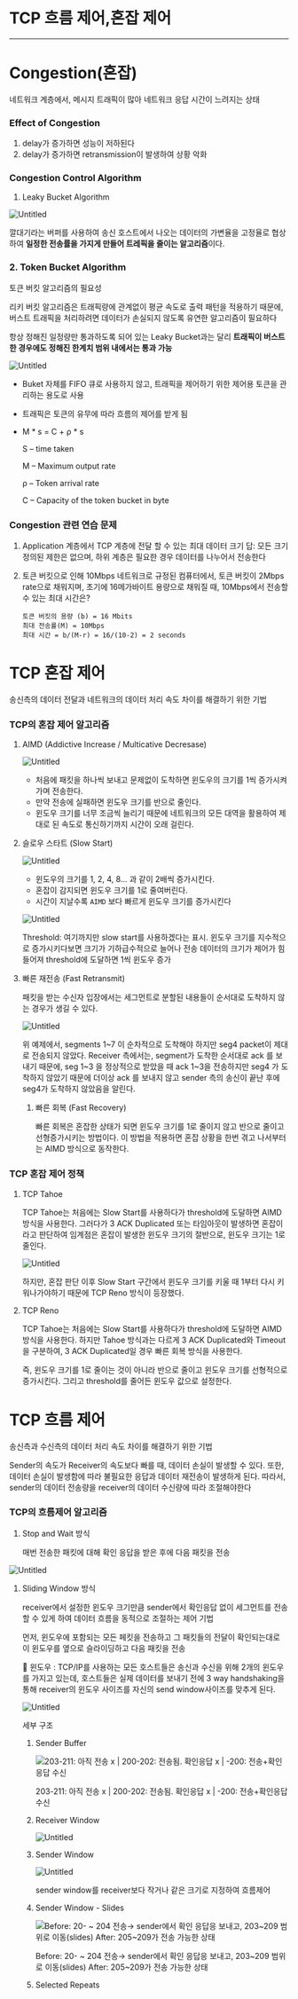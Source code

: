 # TCP 흐름 제어,혼잡 제어

---

# Congestion(혼잡)

네트워크 계층에서, 메시지 트래픽이 많아 네트워크 응답 시간이 느려지는 상태

### Effect of Congestion

1. delay가 증가하면 성능이 저하된다
2. delay가 증가하면 retransmission이 발생하여 상황 악화

### Congestion Control Algorithm

1. Leaky Bucket Algorithm

![Untitled](TCP%20%E1%84%92%E1%85%B3%E1%84%85%E1%85%B3%E1%86%B7%20%204c438/Untitled.png)

깔대기라는 버퍼를 사용하여 송신 호스트에서 나오는 데이터의 가변율을 고정율로 협상하여 **일정한 전송률을 가지게 만들어 트레픽을 줄이는 알고리즘**이다.

### 2. Token Bucket Algorithm

토큰 버킷 알고리즘의 필요성

리키 버킷 알고리즘은 트래픽량에 관계없이 평균 속도로 출력 패턴을 적용하기 때문에, 버스트 트래픽을 처리하려면 데이터가 손실되지 않도록 유연한 알고리즘이 필요하다

항상 정해진 일정량만 통과하도록 되어 있는 Leaky Bucket과는 달리 **트래픽이 버스트 한 경우에도 정해진 한계치 범위 내에서는 통과 가능**

![Untitled](TCP%20%E1%84%92%E1%85%B3%E1%84%85%E1%85%B3%E1%86%B7%20%204c438/Untitled%201.png)

- Buket 자체를 FIFO 큐로 사용하지 않고, 트래픽을 제어하기 위한 제어용 토큰을 관리하는 용도로 사용
- 트래픽은 토큰의 유무에 따라 흐름의 제어를 받게 됨
- M * s = C + ρ * s
    
     S – time taken
    
    M – Maximum output rate
    
    ρ – Token arrival rate
    
    C – Capacity of the token bucket in byte
    

### Congestion 관련 연습 문제

1. Application 계층에서 TCP 계층에 전달 할 수 있는 최대 데이터 크기
답: 모든 크기
정의된 제한은 없으며, 하위 계층은 필요한 경우 데이터를 나누어서 전송한다
2. 토큰 버킷으로 인해 10Mbps 네트워크로 규정된 컴퓨터에서, 토큰 버킷이 2Mbps rate으로 채워지며, 초기에 16메가바이트 용량으로 채워질 때, 10Mbps에서 전송할 수 있는 최대 시간은?
    
    ```
    토큰 버킷의 용량 (b) = 16 Mbits
    최대 전송률(M) = 10Mbps
    최대 시간 = b/(M-r) = 16/(10-2) = 2 seconds
    ```
    

# TCP 혼잡 제어

송신측의 데이터 전달과 네트워크의 데이터 처리 속도 차이를 해결하기 위한 기법

### TCP의 혼잡 제어 알고리즘

1. AIMD (Addictive Increase / Multicative Decresase)
    
    ![Untitled](TCP%20%E1%84%92%E1%85%B3%E1%84%85%E1%85%B3%E1%86%B7%20%204c438/Untitled%202.png)
    
    - 처음에 패킷을 하나씩 보내고 문제없이 도착하면 윈도우의 크기를 1씩 증가시켜가며 전송한다.
    - 만약 전송에 실패하면 윈도우 크기를 반으로 줄인다.
    - 윈도우 크기를 너무 조금씩 늘리기 때문에 네트워크의 모든 대역을 활용하여 제대로 된 속도로 통신하기까지 시간이 오래 걸린다.
2. 슬로우 스타트 (Slow Start)
    
    ![Untitled](TCP%20%E1%84%92%E1%85%B3%E1%84%85%E1%85%B3%E1%86%B7%20%204c438/Untitled%203.png)
    
    - 윈도우의 크기를 1, 2, 4, 8... 과 같이 2배씩 증가시킨다.
    - 혼잡이 감지되면 윈도우 크기를 1로 줄여버린다.
    - 시간이 지날수록 `AIMD` 보다 빠르게 윈도우 크기를 증가시킨다
    
    ![Untitled](TCP%20%E1%84%92%E1%85%B3%E1%84%85%E1%85%B3%E1%86%B7%20%204c438/Untitled%204.png)
    
    Threshold: 여기까지만 slow start를 사용하겠다는 표시. 윈도우 크기를 지수적으로 증가시키다보면 크기가 기하급수적으로 늘어나 전송 데이터의 크기가 제어가 힘들어져 threshold에 도달하면 1씩 윈도우 증가
    
3. 빠른 재전송 (Fast Retransmit)
    
    패킷을 받는 수신자 입장에서는 세그먼트로 분할된 내용들이 순서대로 도착하지 않는 경우가 생길 수 있다.
    
    ![Untitled](TCP%20%E1%84%92%E1%85%B3%E1%84%85%E1%85%B3%E1%86%B7%20%204c438/Untitled%205.png)
    
    위 예제에서, segments 1~7 이 순차적으로 도착해야 하지만 seg4 packet이 제대로 전송되지 않았다. Receiver 측에서는, segment가 도착한 순서대로 ack 를 보내기 때문에, seg 1~3 을 정상적으로 받았을 때 ack 1~3을 전송하지만 seg4 가 도착하지 않았기 때문에 더이상 ack 를 보내지 않고 sender 측의 송신이 끝난 후에 seg4가 도착하지 않았음을 알린다.
    
    1. 빠른 회복 (Fast Recovery)
        
        빠른 회복은 혼잡한 상태가 되면 윈도우 크기를 1로 줄이지 않고 반으로 줄이고 선형증가시키는 방법이다. 이 방법을 적용하면 혼잡 상황을 한번 겪고 나서부터는 AIMD 방식으로 동작한다.
        

### TCP 혼잡 제어 정책

1. TCP Tahoe
    
    TCP Tahoe는 처음에는 Slow Start를 사용하다가 threshold에 도달하면 AIMD 방식을 사용한다. 그러다가 3 ACK Duplicated 또는 타임아웃이 발생하면 혼잡이라고 판단하여 임계점은 혼잡이 발생한 윈도우 크기의 절반으로, 윈도우 크기는 1로 줄인다.
    
    ![Untitled](TCP%20%E1%84%92%E1%85%B3%E1%84%85%E1%85%B3%E1%86%B7%20%204c438/Untitled%206.png)
    
    하지만, 혼잡 판단 이후 Slow Start 구간에서 윈도우 크기를 키울 때 1부터 다시 키워나가야하기 때문에 TCP Reno 방식이 등장했다.
    
2. TCP Reno
    
    TCP Tahoe는 처음에는 Slow Start를 사용하다가 threshold에 도달하면 AIMD 방식을 사용한다. 하지만  Tahoe 방식과는 다르게 3 ACK Duplicated와 Timeout을 구분하여, 3 ACK Duplicated일 경우 빠른 회복 방식을 사용한다.
    
    즉, 윈도우 크기를 1로 줄이는 것이 아니라 반으로 줄이고 윈도우 크기를 선형적으로 증가시킨다. 그리고 threshold를 줄어든 윈도우 값으로 설정한다.
    

# TCP 흐름 제어

송신측과 수신측의 데이터 처리 속도 차이를 해결하기 위한 기법

Sender의 속도가 Receiver의 속도보다 빠를 때, 데이터 손실이 발생할 수 있다. 또한, 데이터 손실이 발생함에 따라 불필요한 응답과 데이터 재전송이 발생하게 된다. 따라서, sender의 데이터 전송량을 receiver의 데이터 수신량에 따라 조절해야한다

### TCP의 흐름제어 알고리즘

1. Stop and Wait 방식
    
    매번 전송한 패킷에 대해 확인 응답을 받은 후에 다음 패킷을 전송
    

![Untitled](TCP%20%E1%84%92%E1%85%B3%E1%84%85%E1%85%B3%E1%86%B7%20%204c438/Untitled%207.png)

1. Sliding Window 방식
    
    receiver에서 설정한 윈도우 크기만큼 sender에서 확인응답 없이 세그먼트를 전송할 수 있게 하여 데이터 흐름을 동적으로 조절하는 제어 기법
    
    먼저, 윈도우에 포함되는 모든 페킷을 전송하고 그 패킷들의 전달이 확인되는대로 이 윈도우를 옆으로 슬라이딩하고 다음 패킷을 전송
    
    <aside>
    📌 윈도우 : TCP/IP를 사용하는 모든 호스트들은 송신과 수신을 위해 2개의 윈도우를 가지고 있는데, 호스트들은 실제 데이터를 보내기 전에 3 way handshaking을 통해 receiver의 윈도우 사이즈를 자신의 send window사이즈를 맞추게 된다.
    
    </aside>
    
    ![Untitled](TCP%20%E1%84%92%E1%85%B3%E1%84%85%E1%85%B3%E1%86%B7%20%204c438/Untitled%208.png)
    
    세부 구조
    
    1. Sender Buffer
        
        ![203-211: 아직 전송 x | 200-202: 전송됨. 확인응답 x | -200: 전송+확인응답 수신](TCP%20%E1%84%92%E1%85%B3%E1%84%85%E1%85%B3%E1%86%B7%20%204c438/Untitled%209.png)
        
        203-211: 아직 전송 x | 200-202: 전송됨. 확인응답 x | -200: 전송+확인응답 수신
        
    2. Receiver Window
        
        ![Untitled](TCP%20%E1%84%92%E1%85%B3%E1%84%85%E1%85%B3%E1%86%B7%20%204c438/Untitled%2010.png)
        
    3. Sender Window
        
        ![Untitled](TCP%20%E1%84%92%E1%85%B3%E1%84%85%E1%85%B3%E1%86%B7%20%204c438/Untitled%2011.png)
        
        sender window를 receiver보다 작거나 같은 크기로 지정하여 흐름제어
        
    4. Sender Window - Slides
        
        ![Before: 20- ~ 204 전송→ sender에서 확인 응답응 보내고, 203~209 범위로 이동(slides)
        After: 205~209가 전송 가능한 상태](TCP%20%E1%84%92%E1%85%B3%E1%84%85%E1%85%B3%E1%86%B7%20%204c438/Untitled%2012.png)
        
        Before: 20- ~ 204 전송→ sender에서 확인 응답응 보내고, 203~209 범위로 이동(slides)
        After: 205~209가 전송 가능한 상태
        
    5. Selected Repeats